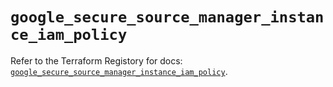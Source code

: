 # `google_secure_source_manager_instance_iam_policy`

Refer to the Terraform Registory for docs: [`google_secure_source_manager_instance_iam_policy`](https://registry.terraform.io/providers/hashicorp/google/5.29.0/docs/resources/secure_source_manager_instance_iam_policy).
